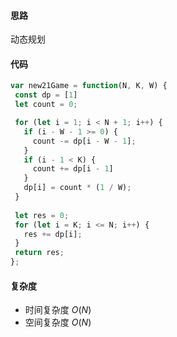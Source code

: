 #### 思路

动态规划

#### 代码

```javascript
var new21Game = function(N, K, W) {
 const dp = [1]
 let count = 0;

 for (let i = 1; i < N + 1; i++) {
   if (i - W - 1 >= 0) {
     count -= dp[i - W - 1];
   }
   if (i - 1 < K) {
     count += dp[i - 1]
   }
   dp[i] = count * (1 / W);
 }
 
 let res = 0;
 for (let i = K; i <= N; i++) {
   res += dp[i];
 }
 return res;
};
```

#### 复杂度

- 时间复杂度	$O(N)$
- 空间复杂度    $O(N)$